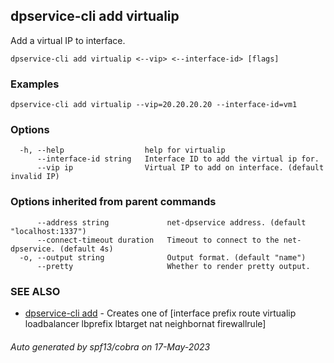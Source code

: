 ## dpservice-cli add virtualip

Add a virtual IP to interface.

```
dpservice-cli add virtualip <--vip> <--interface-id> [flags]
```

### Examples

```
dpservice-cli add virtualip --vip=20.20.20.20 --interface-id=vm1
```

### Options

```
  -h, --help                  help for virtualip
      --interface-id string   Interface ID to add the virtual ip for.
      --vip ip                Virtual IP to add on interface. (default invalid IP)
```

### Options inherited from parent commands

```
      --address string             net-dpservice address. (default "localhost:1337")
      --connect-timeout duration   Timeout to connect to the net-dpservice. (default 4s)
  -o, --output string              Output format. (default "name")
      --pretty                     Whether to render pretty output.
```

### SEE ALSO

* [dpservice-cli add](dpservice-cli_add.md)	 - Creates one of [interface prefix route virtualip loadbalancer lbprefix lbtarget nat neighbornat firewallrule]

###### Auto generated by spf13/cobra on 17-May-2023
